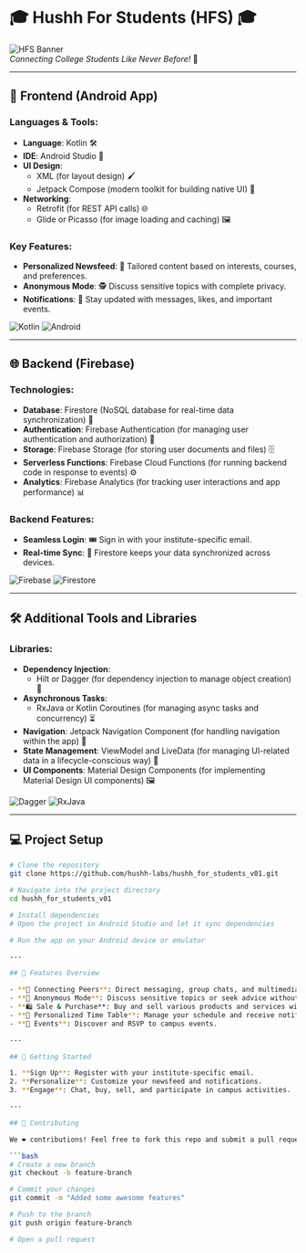 # 🎓 **Hushh For Students (HFS)** 🎓

![HFS Banner](https://github.com/hushh-labs/hushh_for_students_v01/blob/main/assets/banner.png)  
*Connecting College Students Like Never Before!* 🚀

---

## 📱 **Frontend (Android App)**

### Languages & Tools:
- **Language**: Kotlin 🛠️
- **IDE**: Android Studio 🎨
- **UI Design**:
  - XML (for layout design) 🖌️
  - Jetpack Compose (modern toolkit for building native UI) 🧩
- **Networking**:
  - Retrofit (for REST API calls) 🌐
  - Glide or Picasso (for image loading and caching) 🖼️

### Key Features:
- **Personalized Newsfeed**: 📰 Tailored content based on interests, courses, and preferences.
- **Anonymous Mode**: 🕵️ Discuss sensitive topics with complete privacy.
- **Notifications**: 🔔 Stay updated with messages, likes, and important events.

![Kotlin](https://img.shields.io/badge/Kotlin-android-blue?style=for-the-badge&logo=kotlin)
![Android](https://img.shields.io/badge/Android-Studio-green?style=for-the-badge&logo=android)

---

## 🌐 **Backend (Firebase)**

### Technologies:
- **Database**: Firestore (NoSQL database for real-time data synchronization) 💾
- **Authentication**: Firebase Authentication (for managing user authentication and authorization) 🔐
- **Storage**: Firebase Storage (for storing user documents and files) 🗄️
- **Serverless Functions**: Firebase Cloud Functions (for running backend code in response to events) ⚙️
- **Analytics**: Firebase Analytics (for tracking user interactions and app performance) 📊

### Backend Features:
- **Seamless Login**: 🎟️ Sign in with your institute-specific email.
- **Real-time Sync**: 🔄 Firestore keeps your data synchronized across devices.

![Firebase](https://img.shields.io/badge/Firebase-backend-orange?style=for-the-badge&logo=firebase)
![Firestore](https://img.shields.io/badge/Firestore-Database-yellow?style=for-the-badge&logo=firebase)

---

## 🛠️ **Additional Tools and Libraries**

### Libraries:
- **Dependency Injection**: 
  - Hilt or Dagger (for dependency injection to manage object creation) 💉
- **Asynchronous Tasks**:
  - RxJava or Kotlin Coroutines (for managing async tasks and concurrency) ⏳
- **Navigation**: Jetpack Navigation Component (for handling navigation within the app) 🧭
- **State Management**: ViewModel and LiveData (for managing UI-related data in a lifecycle-conscious way) 🧬
- **UI Components**: Material Design Components (for implementing Material Design UI components) 🖼️

![Dagger](https://img.shields.io/badge/Dagger-DI-blue?style=for-the-badge&logo=dagger)
![RxJava](https://img.shields.io/badge/RxJava-Async-purple?style=for-the-badge&logo=reactivex)

---

## 💻 **Project Setup**

```bash
# Clone the repository
git clone https://github.com/hushh-labs/hushh_for_students_v01.git

# Navigate into the project directory
cd hushh_for_students_v01

# Install dependencies
# Open the project in Android Studio and let it sync dependencies

# Run the app on your Android device or emulator

---

## 🌟 Features Overview

- **💬 Connecting Peers**: Direct messaging, group chats, and multimedia sharing.
- **👻 Anonymous Mode**: Discuss sensitive topics or seek advice without revealing your identity.
- **🛍️ Sale & Purchase**: Buy and sell various products and services within the campus.
- **📅 Personalized Time Table**: Manage your schedule and receive notifications.
- **🎉 Events**: Discover and RSVP to campus events.

---

## 🚀 Getting Started

1. **Sign Up**: Register with your institute-specific email.
2. **Personalize**: Customize your newsfeed and notifications.
3. **Engage**: Chat, buy, sell, and participate in campus activities.

---

## 🎨 Contributing

We ❤️ contributions! Feel free to fork this repo and submit a pull request.

```bash
# Create a new branch
git checkout -b feature-branch

# Commit your changes
git commit -m "Added some awesome features"

# Push to the branch
git push origin feature-branch

# Open a pull request



